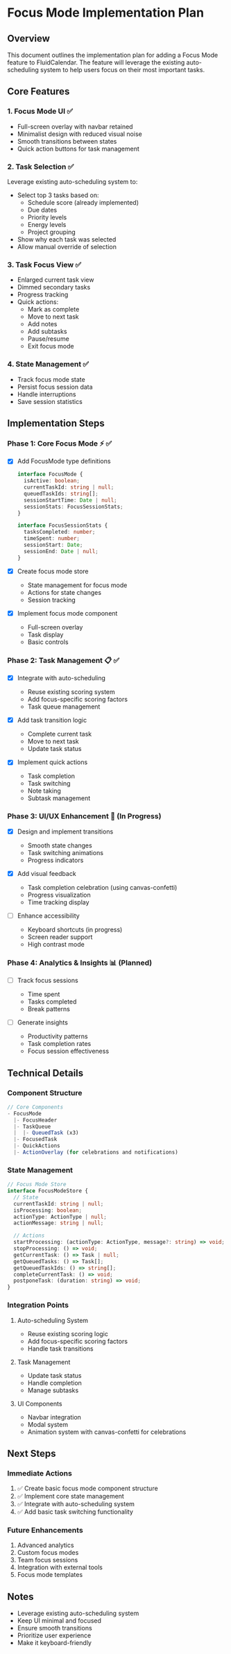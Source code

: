 # Focus Mode Implementation Plan

## Overview
This document outlines the implementation plan for adding a Focus Mode feature to FluidCalendar. The feature will leverage the existing auto-scheduling system to help users focus on their most important tasks.

## Core Features

### 1. Focus Mode UI ✅
- Full-screen overlay with navbar retained
- Minimalist design with reduced visual noise
- Smooth transitions between states
- Quick action buttons for task management

### 2. Task Selection ✅
Leverage existing auto-scheduling system to:
- Select top 3 tasks based on:
  * Schedule score (already implemented)
  * Due dates
  * Priority levels
  * Energy levels
  * Project grouping
- Show why each task was selected
- Allow manual override of selection

### 3. Task Focus View ✅
- Enlarged current task view
- Dimmed secondary tasks
- Progress tracking
- Quick actions:
  * Mark as complete
  * Move to next task
  * Add notes
  * Add subtasks
  * Pause/resume
  * Exit focus mode

### 4. State Management ✅
- Track focus mode state
- Persist focus session data
- Handle interruptions
- Save session statistics

## Implementation Steps

### Phase 1: Core Focus Mode ⚡️ ✅
- [x] Add FocusMode type definitions
  ```typescript
  interface FocusMode {
    isActive: boolean;
    currentTaskId: string | null;
    queuedTaskIds: string[];
    sessionStartTime: Date | null;
    sessionStats: FocusSessionStats;
  }

  interface FocusSessionStats {
    tasksCompleted: number;
    timeSpent: number;
    sessionStart: Date;
    sessionEnd: Date | null;
  }
  ```

- [x] Create focus mode store
  * State management for focus mode
  * Actions for state changes
  * Session tracking

- [x] Implement focus mode component
  * Full-screen overlay
  * Task display
  * Basic controls

### Phase 2: Task Management 📋 ✅
- [x] Integrate with auto-scheduling
  * Reuse existing scoring system
  * Add focus-specific scoring factors
  * Task queue management

- [x] Add task transition logic
  * Complete current task
  * Move to next task
  * Update task status

- [x] Implement quick actions
  * Task completion
  * Task switching
  * Note taking
  * Subtask management

### Phase 3: UI/UX Enhancement 🎨 (In Progress)
- [x] Design and implement transitions
  * Smooth state changes
  * Task switching animations
  * Progress indicators

- [x] Add visual feedback
  * Task completion celebration (using canvas-confetti)
  * Progress visualization
  * Time tracking display

- [ ] Enhance accessibility
  * Keyboard shortcuts (in progress)
  * Screen reader support
  * High contrast mode

### Phase 4: Analytics & Insights 📊 (Planned)
- [ ] Track focus sessions
  * Time spent
  * Tasks completed
  * Break patterns

- [ ] Generate insights
  * Productivity patterns
  * Task completion rates
  * Focus session effectiveness

## Technical Details

### Component Structure
```typescript
// Core Components
- FocusMode
  |- FocusHeader
  |- TaskQueue
  |  |- QueuedTask (x3)
  |- FocusedTask
  |- QuickActions
  |- ActionOverlay (for celebrations and notifications)
```

### State Management
```typescript
// Focus Mode Store
interface FocusModeStore {
  // State
  currentTaskId: string | null;
  isProcessing: boolean;
  actionType: ActionType | null;
  actionMessage: string | null;

  // Actions
  startProcessing: (actionType: ActionType, message?: string) => void;
  stopProcessing: () => void;
  getCurrentTask: () => Task | null;
  getQueuedTasks: () => Task[];
  getQueuedTaskIds: () => string[];
  completeCurrentTask: () => void;
  postponeTask: (duration: string) => void;
}
```

### Integration Points
1. Auto-scheduling System
   - Reuse existing scoring logic
   - Add focus-specific scoring factors
   - Handle task transitions

2. Task Management
   - Update task status
   - Handle completion
   - Manage subtasks

3. UI Components
   - Navbar integration
   - Modal system
   - Animation system with canvas-confetti for celebrations

## Next Steps

### Immediate Actions
1. ✅ Create basic focus mode component structure
2. ✅ Implement core state management
3. ✅ Integrate with auto-scheduling system
4. ✅ Add basic task switching functionality

### Future Enhancements
1. Advanced analytics
2. Custom focus modes
3. Team focus sessions
4. Integration with external tools
5. Focus mode templates

## Notes
- Leverage existing auto-scheduling system
- Keep UI minimal and focused
- Ensure smooth transitions
- Prioritize user experience
- Make it keyboard-friendly 